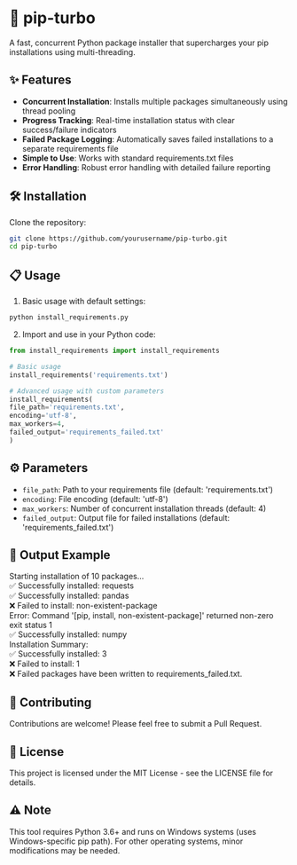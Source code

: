 # 🚀 pip-turbo

A fast, concurrent Python package installer that supercharges your pip installations using multi-threading.

## ✨ Features

- **Concurrent Installation**: Installs multiple packages simultaneously using thread pooling
- **Progress Tracking**: Real-time installation status with clear success/failure indicators
- **Failed Package Logging**: Automatically saves failed installations to a separate requirements file
- **Simple to Use**: Works with standard requirements.txt files
- **Error Handling**: Robust error handling with detailed failure reporting

## 🛠️ Installation

Clone the repository:
```bash
git clone https://github.com/yourusername/pip-turbo.git
cd pip-turbo
```


## 📋 Usage

1. Basic usage with default settings:

```bash
python install_requirements.py
```


2. Import and use in your Python code:

```python
from install_requirements import install_requirements

# Basic usage
install_requirements('requirements.txt')
```

```python
# Advanced usage with custom parameters
install_requirements(
file_path='requirements.txt',
encoding='utf-8',
max_workers=4,
failed_output='requirements_failed.txt'
)
```


## ⚙️ Parameters

- `file_path`: Path to your requirements file (default: 'requirements.txt')
- `encoding`: File encoding (default: 'utf-8')
- `max_workers`: Number of concurrent installation threads (default: 4)
- `failed_output`: Output file for failed installations (default: 'requirements_failed.txt')

## 📝 Output Example

Starting installation of 10 packages...   
✅ Successfully installed: requests  
✅ Successfully installed: pandas  
❌ Failed to install: non-existent-package  
Error: Command '[pip, install, non-existent-package]' returned non-zero exit status 1  
✅ Successfully installed: numpy  
Installation Summary:  
✅ Successfully installed: 3  
❌ Failed to install: 1  
❌ Failed packages have been written to requirements_failed.txt.  


## 🤝 Contributing

Contributions are welcome! Please feel free to submit a Pull Request.

## 📄 License

This project is licensed under the MIT License - see the LICENSE file for details.

## ⚠️ Note

This tool requires Python 3.6+ and runs on Windows systems (uses Windows-specific pip path). For other operating systems, minor modifications may be needed.

